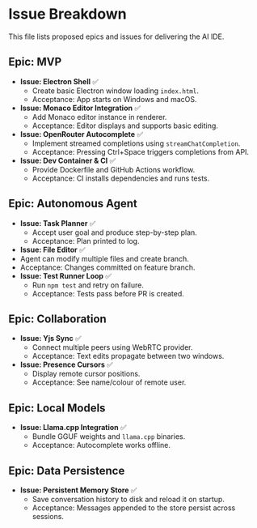 # Issue Breakdown

This file lists proposed epics and issues for delivering the AI IDE.

## Epic: MVP
- **Issue: Electron Shell** ✅
  - Create basic Electron window loading `index.html`.
  - Acceptance: App starts on Windows and macOS.
- **Issue: Monaco Editor Integration** ✅
  - Add Monaco editor instance in renderer.
  - Acceptance: Editor displays and supports basic editing.
- **Issue: OpenRouter Autocomplete** ✅
  - Implement streamed completions using `streamChatCompletion`.
  - Acceptance: Pressing Ctrl+Space triggers completions from API.
- **Issue: Dev Container & CI** ✅
  - Provide Dockerfile and GitHub Actions workflow.
  - Acceptance: CI installs dependencies and runs tests.

## Epic: Autonomous Agent
- **Issue: Task Planner** ✅
  - Accept user goal and produce step-by-step plan.
  - Acceptance: Plan printed to log.
 - **Issue: File Editor** ✅
  - Agent can modify multiple files and create branch.
  - Acceptance: Changes committed on feature branch.
- **Issue: Test Runner Loop** ✅
  - Run `npm test` and retry on failure.
  - Acceptance: Tests pass before PR is created.

## Epic: Collaboration
- **Issue: Yjs Sync** ✅
  - Connect multiple peers using WebRTC provider.
  - Acceptance: Text edits propagate between two windows.
- **Issue: Presence Cursors** ✅
  - Display remote cursor positions.
  - Acceptance: See name/colour of remote user.

## Epic: Local Models
- **Issue: Llama.cpp Integration** ✅
  - Bundle GGUF weights and `llama.cpp` binaries.
  - Acceptance: Autocomplete works offline.

## Epic: Data Persistence
- **Issue: Persistent Memory Store** ✅
  - Save conversation history to disk and reload it on startup.
  - Acceptance: Messages appended to the store persist across sessions.

